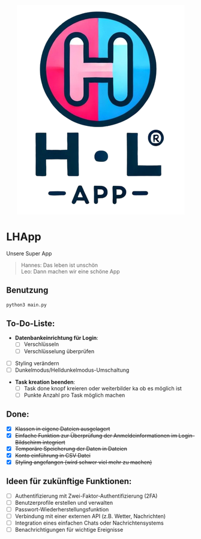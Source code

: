 <p align="center">
  <img src="data/logo.png" alt="logo">
</p>

# LHApp
Unsere Super App

> Hannes: Das leben ist unschön <br/>
> Leo: Dann machen wir eine schöne App 

## Benutzung
```bash
python3 main.py
```

## To-Do-Liste:
- **Datenbankeinrichtung für Login**:
  - [ ] Verschlüsseln
  - [ ] Verschlüsselung überprüfen
- [ ] Styling verändern
- [ ] Dunkelmodus/Helldunkelmodus-Umschaltung
- **Task kreation beenden**:
  - [ ] Task done knopf kreieren oder weiterbilder ka ob es möglich ist
  - [ ] Punkte Anzahl pro Task möglich machen

## Done:
- [x] ~~Klassen in eigene Dateien ausgelagert~~
- [x] ~~Einfache Funktion zur Überprüfung der Anmeldeinformationen im Login-Bildschirm integriert~~
- [x] ~~Temporäre Speicherung der Daten in Dateien~~
- [x] ~~Konto einführung in CSV Datei~~
- [x] ~~Styling angefangen (wird schwer viel mehr zu machen)~~

## Ideen für zukünftige Funktionen:
- [ ] Authentifizierung mit Zwei-Faktor-Authentifizierung (2FA)
- [ ] Benutzerprofile erstellen und verwalten
- [ ] Passwort-Wiederherstellungsfunktion
- [ ] Verbindung mit einer externen API (z.B. Wetter, Nachrichten)
- [ ] Integration eines einfachen Chats oder Nachrichtensystems
- [ ] Benachrichtigungen für wichtige Ereignisse
